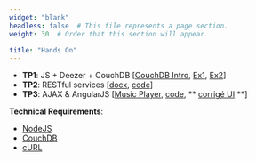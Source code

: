 ```yaml
---
widget: "blank"
headless: false  # This file represents a page section.
weight: 30  # Order that this section will appear.

title: "Hands On"
---
```


- **TP1**: JS + Deezer + CouchDB [[CouchDB Intro][1], [Ex1][2], [Ex2][3]]
- **TP2**: RESTful services [[docx][4], [code][5]]
- **TP3**: AJAX & AngularJS [[Music Player][6], [code][7], ** [corrigé UI][8] **]


**Technical Requirements**:

- [NodeJS](http://nodejs.org/)
- [CouchDB](http://couchdb.apache.org/)
- [cURL](http://www.paehl.com/open_source/?download=curl_740_0.zip)



[1]: files/slides/Introduction-to-CouchDB.pdf
[2]: files/excercises/1.-A-First-Touch-on-NoSQL.pdf
[3]: files/excercises/2.-CouchDB-Queries.pdf
[4]: files/excercises/TP-RESTful-Services.pdf
[5]: files/excercises/MusicCatalog.zip
[6]: files/excercises/Music-Player-Architecture.pdf
[7]: files/excercises/Music-Player.zip
[8]: files/excercises/Corrig%C3%A9-MusicPlayer.UI_.zip